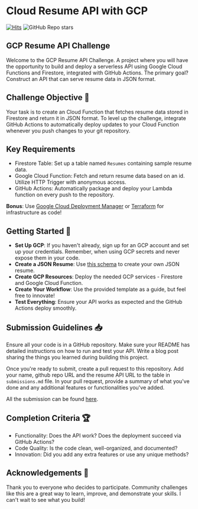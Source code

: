 # Cloud Resume API with GCP

[![Hits](https://hits.seeyoufarm.com/api/count/incr/badge.svg?url=https%3A%2F%2Fcloudresumeapi.dev&count_bg=%2379C83D&title_bg=%23555555&icon=&icon_color=%23E7E7E7&title=hits&edge_flat=false)](https://hits.seeyoufarm.com)
![GitHub Repo stars](https://img.shields.io/github/stars/rishabkumar7/cloud-resume-api)

## GCP Resume API Challenge

Welcome to the GCP Resume API Challenge. A project where you will have the opportunity to build and deploy a serverless API using Google Cloud Functions and Firestore, integrated with GitHub Actions. The primary goal? Construct an API that can serve resume data in JSON format.

## Challenge Objective 🎯

Your task is to create an Cloud Function that fetches resume data stored in Firestore and return it in JSON format. To level up the challenge, integrate GitHub Actions to automatically deploy updates to your Cloud Function whenever you push changes to your git repository.

## Key Requirements

- Firestore Table: Set up a table named `Resumes` containing sample resume data.
- Google Cloud Function: Fetch and return resume data based on an id. Utilize HTTP Trigger with anonymous access.
- GitHub Actions: Automatically package and deploy your Lambda function on every push to the repository.

**Bonus**: Use [Google Cloud Deployment Manager](https://cloud.google.com/deployment-manager/docs) or [Terraform](https://www.terraform.io/) for infrastructure as code!

## Getting Started 🚀

- **Set Up GCP**: If you haven't already, sign up for an GCP account and set up your credentials. Remember, when using GCP secrets and never expose them in your code.
- **Create a JSON Resume**: Use [this schema](https://jsonresume.org/schema/) to create your own JSON resume.
- **Create GCP Resources**: Deploy the needed GCP services - Firestore and Google Cloud Function.
- **Create Your Workflow**: Use the provided template as a guide, but feel free to innovate!
- **Test Everything**: Ensure your API works as expected and the GitHub Actions deploy smoothly.

## Submission Guidelines 📥

Ensure all your code is in a GitHub repository.
Make sure your README has detailed instructions on how to run and test your API.
Write a blog post sharing the things you learned during building this project.

Once you're ready to submit, create a pull request to this repository.
Add your name, github repo URL and the resume API URL to the table in `submissions.md` file.
In your pull request, provide a summary of what you've done and any additional features or functionalities you've added.

All the submission can be found [here](/submissions).

## Completion Criteria 🏆

- Functionality: Does the API work? Does the deployment succeed via GitHub Actions?
- Code Quality: Is the code clean, well-organized, and documented?
- Innovation: Did you add any extra features or use any unique methods?

## Acknowledgements 👏

Thank you to everyone who decides to participate. Community challenges like this are a great way to learn, improve, and demonstrate your skills. I can't wait to see what you build!
